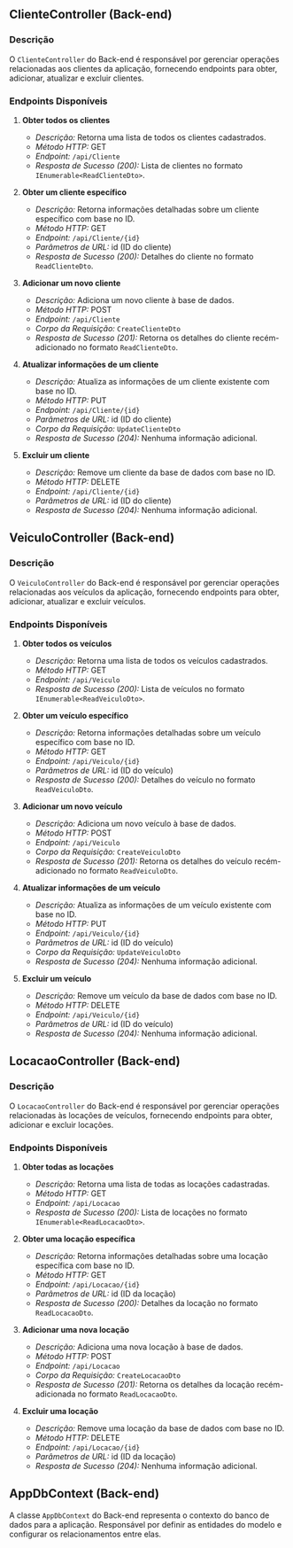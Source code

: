 ## ClienteController (Back-end)

### Descrição

O `ClienteController` do Back-end é responsável por gerenciar operações relacionadas aos clientes da aplicação, fornecendo endpoints para obter, adicionar, atualizar e excluir clientes.

### Endpoints Disponíveis

1. **Obter todos os clientes**
   - *Descrição:* Retorna uma lista de todos os clientes cadastrados.
   - *Método HTTP:* GET
   - *Endpoint:* `/api/Cliente`
   - *Resposta de Sucesso (200):* Lista de clientes no formato `IEnumerable<ReadClienteDto>`.

2. **Obter um cliente específico**
   - *Descrição:* Retorna informações detalhadas sobre um cliente específico com base no ID.
   - *Método HTTP:* GET
   - *Endpoint:* `/api/Cliente/{id}`
   - *Parâmetros de URL:* id (ID do cliente)
   - *Resposta de Sucesso (200):* Detalhes do cliente no formato `ReadClienteDto`.

3. **Adicionar um novo cliente**
   - *Descrição:* Adiciona um novo cliente à base de dados.
   - *Método HTTP:* POST
   - *Endpoint:* `/api/Cliente`
   - *Corpo da Requisição:* `CreateClienteDto`
   - *Resposta de Sucesso (201):* Retorna os detalhes do cliente recém-adicionado no formato `ReadClienteDto`.

4. **Atualizar informações de um cliente**
   - *Descrição:* Atualiza as informações de um cliente existente com base no ID.
   - *Método HTTP:* PUT
   - *Endpoint:* `/api/Cliente/{id}`
   - *Parâmetros de URL:* id (ID do cliente)
   - *Corpo da Requisição:* `UpdateClienteDto`
   - *Resposta de Sucesso (204):* Nenhuma informação adicional.

5. **Excluir um cliente**
   - *Descrição:* Remove um cliente da base de dados com base no ID.
   - *Método HTTP:* DELETE
   - *Endpoint:* `/api/Cliente/{id}`
   - *Parâmetros de URL:* id (ID do cliente)
   - *Resposta de Sucesso (204):* Nenhuma informação adicional.

## VeiculoController (Back-end)

### Descrição

O `VeiculoController` do Back-end é responsável por gerenciar operações relacionadas aos veículos da aplicação, fornecendo endpoints para obter, adicionar, atualizar e excluir veículos.

### Endpoints Disponíveis

1. **Obter todos os veículos**
   - *Descrição:* Retorna uma lista de todos os veículos cadastrados.
   - *Método HTTP:* GET
   - *Endpoint:* `/api/Veiculo`
   - *Resposta de Sucesso (200):* Lista de veículos no formato `IEnumerable<ReadVeiculoDto>`.

2. **Obter um veículo específico**
   - *Descrição:* Retorna informações detalhadas sobre um veículo específico com base no ID.
   - *Método HTTP:* GET
   - *Endpoint:* `/api/Veiculo/{id}`
   - *Parâmetros de URL:* id (ID do veículo)
   - *Resposta de Sucesso (200):* Detalhes do veículo no formato `ReadVeiculoDto`.

3. **Adicionar um novo veículo**
   - *Descrição:* Adiciona um novo veículo à base de dados.
   - *Método HTTP:* POST
   - *Endpoint:* `/api/Veiculo`
   - *Corpo da Requisição:* `CreateVeiculoDto`
   - *Resposta de Sucesso (201):* Retorna os detalhes do veículo recém-adicionado no formato `ReadVeiculoDto`.

4. **Atualizar informações de um veículo**
   - *Descrição:* Atualiza as informações de um veículo existente com base no ID.
   - *Método HTTP:* PUT
   - *Endpoint:* `/api/Veiculo/{id}`
   - *Parâmetros de URL:* id (ID do veículo)
   - *Corpo da Requisição:* `UpdateVeiculoDto`
   - *Resposta de Sucesso (204):* Nenhuma informação adicional.

5. **Excluir um veículo**
   - *Descrição:* Remove um veículo da base de dados com base no ID.
   - *Método HTTP:* DELETE
   - *Endpoint:* `/api/Veiculo/{id}`
   - *Parâmetros de URL:* id (ID do veículo)
   - *Resposta de Sucesso (204):* Nenhuma informação adicional.
  
## LocacaoController (Back-end)

### Descrição

O `LocacaoController` do Back-end é responsável por gerenciar operações relacionadas às locações de veículos, fornecendo endpoints para obter, adicionar e excluir locações.

### Endpoints Disponíveis

1. **Obter todas as locações**
   - *Descrição:* Retorna uma lista de todas as locações cadastradas.
   - *Método HTTP:* GET
   - *Endpoint:* `/api/Locacao`
   - *Resposta de Sucesso (200):* Lista de locações no formato `IEnumerable<ReadLocacaoDto>`.

2. **Obter uma locação específica**
   - *Descrição:* Retorna informações detalhadas sobre uma locação específica com base no ID.
   - *Método HTTP:* GET
   - *Endpoint:* `/api/Locacao/{id}`
   - *Parâmetros de URL:* id (ID da locação)
   - *Resposta de Sucesso (200):* Detalhes da locação no formato `ReadLocacaoDto`.

3. **Adicionar uma nova locação**
   - *Descrição:* Adiciona uma nova locação à base de dados.
   - *Método HTTP:* POST
   - *Endpoint:* `/api/Locacao`
   - *Corpo da Requisição:* `CreateLocacaoDto`
   - *Resposta de Sucesso (201):* Retorna os detalhes da locação recém-adicionada no formato `ReadLocacaoDto`.

4. **Excluir uma locação**
   - *Descrição:* Remove uma locação da base de dados com base no ID.
   - *Método HTTP:* DELETE
   - *Endpoint:* `/api/Locacao/{id}`
   - *Parâmetros de URL:* id (ID da locação)
   - *Resposta de Sucesso (204):* Nenhuma informação adicional.
  
## AppDbContext (Back-end)

A classe `AppDbContext` do Back-end representa o contexto do banco de dados para a aplicação. Responsável por definir as entidades do modelo e configurar os relacionamentos entre elas.
